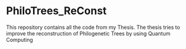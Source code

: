 # PhiloTrees_ReConst
 This repository contains all the code from my Thesis. The thesis tries to improve the reconstruction of Philogenetic Trees by using Quantum Computing

